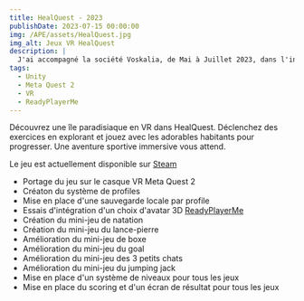 ```yaml
---
title: HealQuest - 2023
publishDate: 2023-07-15 00:00:00
img: /APE/assets/HealQuest.jpg
img_alt: Jeux VR HealQuest
description: |
  J'ai accompagné la société Voskalia, de Mai à Juillet 2023, dans l'intégration de mini-jeux sur l'île paradisiaque où se déroulent les exercices de remise en forme.
tags:
  - Unity
  - Meta Quest 2
  - VR
  - ReadyPlayerMe
---
```

<p>
  Découvrez une île paradisiaque en VR dans HealQuest. Déclenchez des exercices en explorant et jouez avec les adorables habitants pour progresser. Une aventure sportive immersive vous attend.
</p>
<p>
  Le jeu est actuellement disponible sur <a href ="https://store.steampowered.com/app/2713040/" target="_blank">Steam</a>
</p>
<div>
  <p>
    <ul>
      <li>Portage du jeu sur le casque VR Meta Quest 2
      <li>Créaton du système de profiles
      <li>Mise en place d'une sauvegarde locale par profile
      <li>Essais d'intégration d'un choix d'avatar 3D <a href ="https://readyplayer.me/fr" target="_blank"> ReadyPlayerMe</a>
      <li>Création du mini-jeu de natation
      <li>Création du mini-jeu du lance-pierre
      <li>Amélioration du mini-jeu de boxe
      <li>Amélioration du mini-jeu du goal
      <li>Amélioration du mini-jeu des 3 petits chats
      <li>Amélioration du mini-jeu du jumping jack
      <li>Mise en place d'un système de niveaux pour tous les jeux
      <li>Mise en place du scoring et d'un écran de résultat pour tous les jeux
    </ul>
  </p>
</div>
